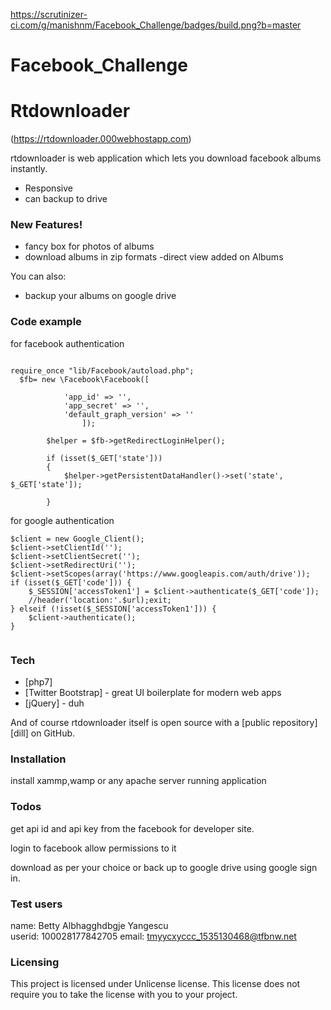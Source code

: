 https://scrutinizer-ci.com/g/manishnm/Facebook_Challenge/badges/build.png?b=master
# Facebook_Challenge
# Rtdownloader

(https://rtdownloader.000webhostapp.com)

rtdownloader is web application which lets you download facebook albums instantly.

  - Responsive
  - can backup to drive
  

### New Features!

  - fancy box for photos of albums
  - download albums in zip formats
  -direct view added on Albums


You can also:
  - backup your albums on google drive

### Code example
for facebook authentication
```

require_once "lib/Facebook/autoload.php";
  $fb= new \Facebook\Facebook([
			 
			'app_id' => '',
			'app_secret' => '',
			'default_graph_version' => ''
				]);
		
		$helper = $fb->getRedirectLoginHelper();
		
		if (isset($_GET['state']))
		{ 
		    $helper->getPersistentDataHandler()->set('state', $_GET['state']);
		    
		}
```

for google authentication

```
$client = new Google_Client();
$client->setClientId('');
$client->setClientSecret('');
$client->setRedirectUri('');
$client->setScopes(array('https://www.googleapis.com/auth/drive'));
if (isset($_GET['code'])) {
    $_SESSION['accessToken1'] = $client->authenticate($_GET['code']);
    //header('location:'.$url);exit;
} elseif (!isset($_SESSION['accessToken1'])) {
    $client->authenticate();
}
 
```


### Tech

* [php7]
* [Twitter Bootstrap] - great UI boilerplate for modern web apps
* [jQuery] - duh

And of course rtdownloader itself is open source with a [public repository][dill]
 on GitHub.

### Installation
install xammp,wamp or any apache server running application

### Todos
 get api id and api key from the facebook for developer site.
 
 login to facebook allow permissions to it 
 
download as per your choice
or 
back up to google drive using google sign in.
   
 ### Test users
name: Betty Albhagghdbgje Yangescu	
userid: 100028177842705	
email: tmyycxyccc_1535130468@tfbnw.net
### Licensing
This project is licensed under Unlicense license. This license does not require you to take the license with you to your project.


